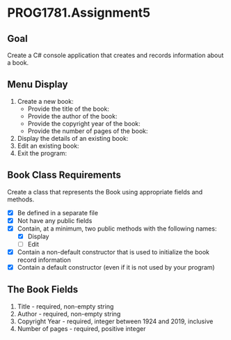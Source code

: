 # PROG1781.Assignment5
## Goal
Create a C# console application that creates and records information about a book.

## Menu Display
1. Create a new book:
    - Provide the title of the book:
	- Provide the author of the book:
	- Provide the copyright year of the book:
	- Provide the number of pages of the book:
1. Display the details of an existing book:
1. Edit an existing book:
1. Exit the program:

## Book Class Requirements
Create a class that represents the Book using appropriate fields and methods.

* [x] Be defined in a separate file
* [x] Not have any public fields
* [x] Contain, at a minimum, two public methods with the following names:
    * [x] Display
    * [ ] Edit
* [x] Contain a non-default constructor that is used to initialize the book record information
* [x] Contain a default constructor (even if it is not used by your program)

## The Book Fields
1.	Title - required, non-empty string
1.	Author - required, non-empty string
1.	Copyright Year - required, integer between 1924 and 2019, inclusive
1.	Number of pages - required, positive integer

